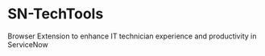 # SN-TechTools
Browser Extension to enhance IT technician experience and productivity in ServiceNow
